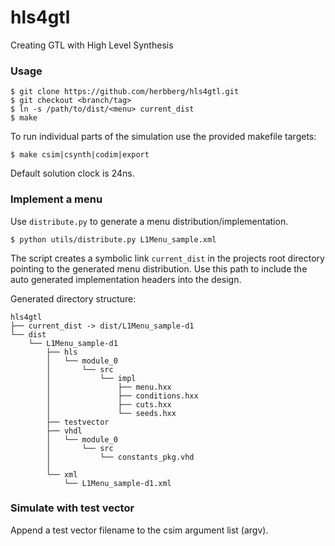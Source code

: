 # hls4gtl

Creating GTL with High Level Synthesis

### Usage

    $ git clone https://github.com/herbberg/hls4gtl.git
    $ git checkout <branch/tag>
    $ ln -s /path/to/dist/<menu> current_dist
    $ make

To run individual parts of the simulation use the provided makefile targets:

    $ make csim|csynth|codim|export

Default solution clock is 24ns.

### Implement a menu

Use ```distribute.py``` to generate a menu distribution/implementation.

    $ python utils/distribute.py L1Menu_sample.xml

The script creates a symbolic link ```current_dist``` in the projects root
directory pointing to the generated menu distribution. Use this path to include
the auto generated implementation headers into the design.

Generated directory structure:

    hls4gtl
    ├── current_dist -> dist/L1Menu_sample-d1
    └── dist
        └── L1Menu_sample-d1
            ├── hls
            │   └── module_0
            │       └── src
            │           └── impl
            │               ├── menu.hxx
            │               ├── conditions.hxx
            │               ├── cuts.hxx
            │               └── seeds.hxx
            ├── testvector
            ├── vhdl
            │   └── module_0
            │       └── src
            │           └── constants_pkg.vhd
            │   
            └── xml
                └── L1Menu_sample-d1.xml



### Simulate with test vector

Append a test vector filename to the csim argument list (argv).
